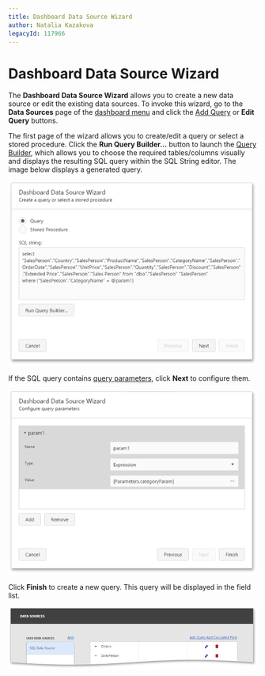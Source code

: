 ```yaml
---
title: Dashboard Data Source Wizard
author: Natalia Kazakova
legacyId: 117966
---
```

# Dashboard Data Source Wizard
The **Dashboard Data Source Wizard** allows you to create a new data source or edit the existing data sources. To invoke this wizard, go to the **Data Sources** page of the [dashboard menu](../../ui-elements/dashboard-menu.md) and click the [Add Query](manage-sql-queries.md) or **Edit Query** buttons.

The first page of the wizard allows you to create/edit a query or select a stored procedure. Click the **Run Query Builder...** button to launch the [Query Builder](query-builder.md), which allows you to choose the required tables/columns visually and displays the resulting SQL query within the SQL String editor. The image below displays a generated query.

![wdd-configure-query-parameters](../../../../images/img124954.png)

If the SQL query contains [query parameters](pass-query-parameters.md), click **Next** to configure them.

![wdd-configure-query-param-page2](../../../../images/img124955.png)

Click **Finish** to create a new query. This query will be displayed in the field list.

![wdd-display-new-query](../../../../images/img125566.png)